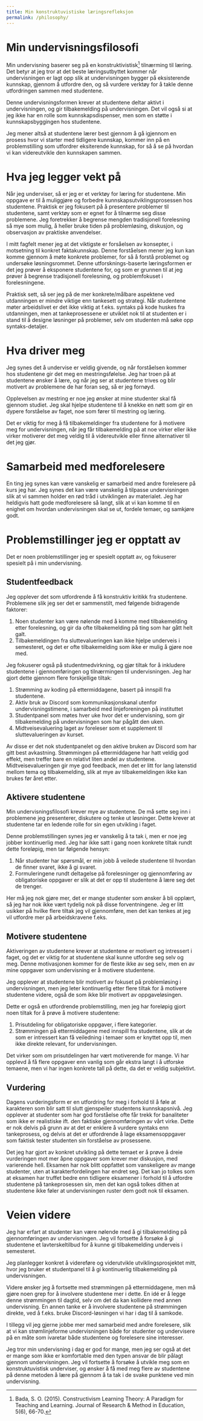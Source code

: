 ```yaml
---
title: Min konstruktuvistiske læringsrefleksjon
permalink: /philosophy/
---
```


# Min undervisningsfilosofi

Min undervisning baserer seg på en konstruktivistisk[^fn1] tilnærming til læring. Det betyr at jeg tror at det beste læringsutbyttet kommer når undervisningen er lagt opp slik at undervisningen bygger på eksisterende kunnskap, gjennom å utfordre den, og så vurdere verktøy for å takle denne utfordringen sammen med studentene.

Denne undervisningsformen krever at studentene deltar aktivt i undervisningen, og gir tilbakemelding på undervisningen. Det vil også si at jeg ikke har en rolle som kunnskapsdispenser, men som en støtte i kunnskapsbyggingen hos studentene.

Jeg mener altså at studentene lærer best gjennom å gå igjennom en prosess hvor vi starter med tidligere kunnskap, kommer inn på en problemstilling som utfordrer eksiterende kunnskap, for så å se på hvordan vi kan videreutvikle den kunnskapen sammen.

[^fn1]: Bada, S. O. (2015). Constructivism Learning Theory: A Paradigm for Teaching and Learning. Journal of Research & Method in Education, 5(6), 66-70.


# Hva jeg legger vekt på

Når jeg underviser, så er jeg er et verktøy for læring for studentene. Min oppgave er til å muliggjøre og forbedre kunnskapsutviklingsprosessen hos studentene. Praktisk er jeg fokusert på å presentere problemer til studentene, samt verktøy som er egnet for å tilnærme seg disse problemene. Jeg foretrekker å begrense mengden tradisjonell forelesning så mye som mulig, å heller bruke tiden på problemløsing, diskusjon, og observasjon av praktiske anvendelser.

I mitt fagfelt mener jeg at det viktigste er forsåelsen av konsepter, i motsetning til konkret faktakunnskap. Denne forståelsen mener jeg kun kan komme gjennom å møte konkrete problemer, for så å forstå problemet og undersøke løsningsrommet. Denne utforsknings-baserte læringsformen er det jeg prøver å eksponere studentene for, og som er grunnen til at jeg prøver å begrense tradisjonell forelesning, og problemfokuset i forelesningene.

Praktisk sett, så ser jeg på de mer konkrete/målbare aspektene ved utdanningen er mindre viktige enn tankesett og strategi. Når studentene møter arbeidslivet er det ikke viktig at f.eks. syntaks på kode huskes fra utdanningen, men at tankeprosessene er utviklet nok til at studenten er i stand til å designe løsninger på problemer, selv om studenten må søke opp syntaks-detaljer.


# Hva driver meg

Jeg synes det å undervise er veldig givende, og når forståelsen kommer hos studentene gir det meg en mestringsfølelse. Jeg har troen på at studentene ønsker å lære, og når jeg ser at studentene trives og blir motivert av problemene de har foran seg, så er jeg fornøyd.

Opplevelsen av mestring er noe jeg ønsker at mine studenter skal få gjennom studiet. Jeg skal hjelpe studentene til å knekke en nøtt som gir en dypere forståelse av faget, noe som fører til mestring og læring.

Det er viktig for meg å få tilbakemeldinger fra studentene for å motivere meg for undervisningen, når jeg får tilbakemelding på at noe virker eller ikke virker motiverer det meg veldig til å videreutvikle eller finne alternativer til det jeg gjør.

# Samarbeid med medforelesere

En ting jeg synes kan være vanskelig er samarbeid med andre forelesere på kurs jeg har. Jeg synes det kan være vanskelig å tilpasse undervisningen slik at vi sammen holder en rød tråd i utviklingen av materialet. Jeg har heldigvis hatt gode medforelesere så langt, slik at vi kan komme til en enighet om hvordan undervisningen skal se ut, fordele temaer, og samkjøre godt.

# Problemstillinger jeg er opptatt av

Det er noen problemstillinger jeg er spesielt opptatt av, og fokuserer spesielt på i min undervisning.

## Studentfeedback

Jeg opplever det som utfordrende å få konstruktiv kritikk fra studentene. Problemene slik jeg ser det er sammenstilt, med følgende bidragende faktorer:

1. Noen studenter kan være nølende med å komme med tilbakemelding etter forelesning, og gir da ofte tilbakemelding på ting som har gått helt galt.
2. Tilbakemeldingen fra sluttevalueringen kan ikke hjelpe underveis i semesteret, og det er ofte tilbakemelding som ikke er mulig å gjøre noe med.

Jeg fokuserer også på studentmedvirkning, og gjør tiltak for å inkludere studentene i gjennomføringen og tilnærmingen til undervisningen. Jeg har gjort dette gjennom flere forskjellige tiltak:

1. Strømming av koding på ettermiddagene, basert på innspill fra studentene.
2. Aktiv bruk av Discord som kommunikasjonskanal utenfor undervisningstimene, i samarbeid med linjeforeningen på instituttet
3. Studentpanel som møtes hver uke hvor det er undervisning, som gir tilbakemelding på undervisningen som har pågått den uken.
4. Midtveisevaluering laget av foreleser som et supplement til sluttevalueringen av kurset.

Av disse er det nok studentpanelet og den aktive bruken av Discord som har gitt best avkastning. Strømmingen på ettermiddagene har hatt veldig god effekt, men treffer bare en relativt liten andel av studentene. Midtveisevalueringen gir mye god feedback, men det er litt for lang latenstid mellom tema og tilbakemelding, slik at mye av tilbakemeldingen ikke kan brukes før året etter.

## Aktivere studentene

Min undervisningsfilosofi krever mye av studentene. De må sette seg inn i problemene jeg presenterer, diskutere og tenke ut løsninger. Dette krever at studentene tar en ledende rolle for sin egen utvikling i faget.

Denne problemstillingen synes jeg er vanskelig å ta tak i, men er noe jeg jobber kontinuerlig med. Jeg har ikke satt i gang noen konkrete tiltak rundt dette foreløpig, men tar følgende hensyn:

1. Når studenter har spørsmål, er min jobb å veilede studentene til hvordan de finner svaret, ikke å gi svaret.
2. Formuleringene rundt deltagelse på forelesninger og gjennomføring av obligatoriske oppgaver er slik at det er opp til studentene å lære seg det de trenger.

Her må jeg nok gjøre mer, det er mange studenter som ønsker å bli opplært, så jeg har nok ikke vært tydelig nok på disse forventningene. Jeg er litt usikker på hvilke flere tiltak jeg vil gjennomføre, men det kan tenkes at jeg vil utfordre mer på arbeidskravene f.eks.

## Motivere studentene

Aktiveringen av studentene krever at studentene er motivert og intressert i faget, og det er viktig for at studentene skal kunne utfordre seg selv og meg. Denne motivasjonen kommer for de fleste ikke av seg selv, men en av mine oppgaver som undervisning er å motivere studentene.

Jeg opplever at studentene blir motivert av fokuset på problemløsing i undervisningen, men jeg leter kontinuerlig etter flere tiltak for å motivere studentene videre, også de som ikke blir motivert av oppgaveløsingen.

Dette er også en utfordrende problemstilling, men jeg har foreløpig gjort noen tiltak for å prøve å motivere studentene:

1. Prisutdeling for obligatoriske oppgaver, i flere kategorier.
2. Strømmingen på ettermiddagene med innspill fra studentene, slik at de som er intressert kan få veiledning i temaer som er knyttet opp til, men ikke direkte relevant, for undervisningen.

Det virker som om prisutdelingen har vært motiverende for mange. Vi har opplevd å få flere oppgaver enn vanlig som går ekstra langt i å utforske temaene, men vi har ingen konkrete tall på dette, da det er veldig subjektivt.

## Vurdering

Dagens vurderingsform er en utfordring for meg i forhold til å føle at karakteren som blir satt til slutt gjenspeiler studentens kunnskapsnivå. Jeg opplever at studenter som har god forståelse ofte får trekk for banaliteter som ikke er realistiske ift. den faktiske gjennomføringen av vårt virke. Dette er nok delvis på grunn av at det er enklere å vurdere syntaks enn tankeprosess, og delvis at det er utfordrende å lage eksamensoppgaver som faktisk tester studenten sin forståelse av prosessene.

Det jeg har gjort av konkret utvikling på dette temaet er å prøve å dreie vurderingen mot mer åpne oppgaver som krever mer diskusjon, med varierende hell. Eksamen har nok blitt oppfattet som vanskeligere av mange studenter, uten at karakterfordelingen har endret seg. Det kan jo tolkes som at eksamen har truffet bedre enn tidligere eksamener i forhold til å utfordre studentene på tankeprosessen sin, men det kan også tolkes dithen at studentene ikke føler at undervisningen ruster dem godt nok til eksamen.

# Veien videre

Jeg har erfart at studenter kan være nølende med å gi tilbakemelding på gjennomføringen av undervisningen. Jeg vil fortsette å forsøke å gi studentene et lavterskeltilbud for å kunne gi tilbakemelding underveis i semesteret.

Jeg planlegger konkret å videreføre og viderutvikle utviklingsprosjektet mitt, hvor jeg bruker et studentpanel til å gi kontinuerlig tilbakemelding på undervisningen.

Videre ønsker jeg å fortsette med strømmingen på ettermiddagene, men må gjøre noen grep for å involvere studentene mer i dette. En idé er å legge denne strømmingen til dagtid, selv om det da kan kollidere med annen undervisning. En annen tanke er å involvere studentene på strømmingen direkte, ved å f.eks. bruke Discord-løsningen vi har i dag til å samkode.

I tillegg vil jeg gjerne jobbe mer med samarbeid med andre forelesere, slik at vi kan strømlinjeforme undervisningen både for studenter og undervisere på en måte som ivaretar både studentene og forelesere sine interesser.

Jeg tror min undervisning i dag er god for mange, men jeg ser også at det er mange som ikke er komfortable med den typen ansvar de blir pålagt gjennom undervisningen. Jeg vil fortsette å forsøke å utvikle meg som en konstruktuvistisk underviser, og ønsker å få med meg flere av studentene på denne metoden å lære på gjennom å ta tak i de svake punktene ved min undervisning.
